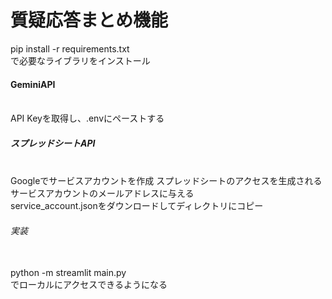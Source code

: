 <h1>質疑応答まとめ機能</h1>

pip install -r requirements.txt<br>
で必要なライブラリをインストール<br>

<h4>GeminiAPI</h4><br>
API Keyを取得し、.envにペーストする<br>

<h5>スプレッドシートAPI</h5><br>
Googleでサービスアカウントを作成
スプレッドシートのアクセスを生成されるサービスアカウントのメールアドレスに与える<br>
service_account.jsonをダウンロードしてディレクトリにコピー<br>

<h6>実装</h6><br>
python -m streamlit main.py<br>
でローカルにアクセスできるようになる<br>
